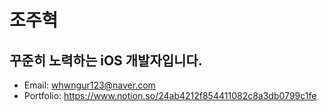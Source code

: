 # 조주혁
## 꾸준히 노력하는 iOS 개발자입니다.
* Email: whwngur123@naver.com
* Portfolio: https://www.notion.so/24ab4212f854411082c8a3db0799c1fe
                                                     
